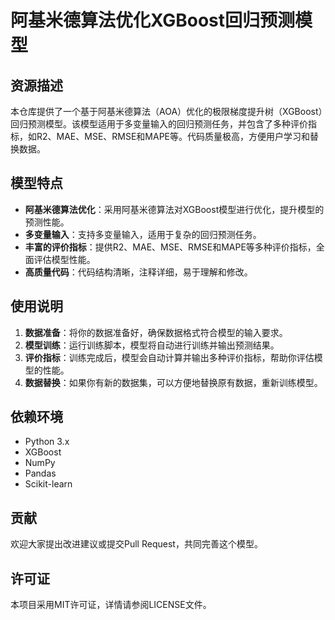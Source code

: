 # 阿基米德算法优化XGBoost回归预测模型

## 资源描述

本仓库提供了一个基于阿基米德算法（AOA）优化的极限梯度提升树（XGBoost）回归预测模型。该模型适用于多变量输入的回归预测任务，并包含了多种评价指标，如R2、MAE、MSE、RMSE和MAPE等。代码质量极高，方便用户学习和替换数据。

## 模型特点

- **阿基米德算法优化**：采用阿基米德算法对XGBoost模型进行优化，提升模型的预测性能。
- **多变量输入**：支持多变量输入，适用于复杂的回归预测任务。
- **丰富的评价指标**：提供R2、MAE、MSE、RMSE和MAPE等多种评价指标，全面评估模型性能。
- **高质量代码**：代码结构清晰，注释详细，易于理解和修改。

## 使用说明

1. **数据准备**：将你的数据准备好，确保数据格式符合模型的输入要求。
2. **模型训练**：运行训练脚本，模型将自动进行训练并输出预测结果。
3. **评价指标**：训练完成后，模型会自动计算并输出多种评价指标，帮助你评估模型的性能。
4. **数据替换**：如果你有新的数据集，可以方便地替换原有数据，重新训练模型。

## 依赖环境

- Python 3.x
- XGBoost
- NumPy
- Pandas
- Scikit-learn

## 贡献

欢迎大家提出改进建议或提交Pull Request，共同完善这个模型。

## 许可证

本项目采用MIT许可证，详情请参阅LICENSE文件。
